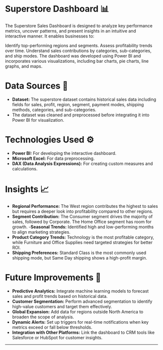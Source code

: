 # Superstore Dashboard 📊

The Superstore Sales Dashboard is designed to analyze key performance metrics, uncover patterns, and present insights in an intuitive and interactive manner. It enables businesses to:

Identify top-performing regions and segments.
Assess profitability trends over time.
Understand sales contributions by categories, sub-categories, and ship modes.
The dashboard was developed using Power BI and incorporates various visualizations, including bar charts, pie charts, line graphs, and maps. <br>



# Data Sources 📌
- **Dataset:** The superstore dataset contains historical sales data including fields for sales, profit, region, segment, payment modes, shipping methods, categories, and sub-categories.
- The dataset was cleaned and preprocessed before integrating it into Power BI for visualization. <br>

# Technologies Used ⚙️
- **Power BI:** For developing the interactive dashboard.
- **Microsoft Excel:** For data preprocessing.
- **DAX (Data Analysis Expressions):** For creating custom measures and calculations.

 # Insights  📈 
- **Regional Performance:** The West region contributes the highest to sales but requires a deeper look into profitability compared to other regions.
- **Segment Contribution:** The Consumer segment drives the majority of sales, followed by Corporate. The Home Office segment has room for growth.
-**Seasonal Trends:** Identified high and low-performing months to align marketing strategies.
- **Product Category Trends:** Technology is the most profitable category, while Furniture and Office Supplies need targeted strategies for better ROI.
- **Shipping Preferences:** Standard Class is the most commonly used shipping mode, but Same Day shipping shows a high-profit margin.

 # Future Improvements 🔮
- **Predictive Analytics:** Integrate machine learning models to forecast sales and profit trends based on historical data.
- **Customer Segmentation:** Perform advanced segmentation to identify high-value customers and target them effectively.
- **Global Expansion:** Add data for regions outside North America to broaden the scope of analysis.
- **Dynamic Alerts:** Set up triggers for real-time notifications when key metrics exceed or fall below thresholds.
- **Integration with Other Platforms:** Link the dashboard to CRM tools like Salesforce or HubSpot for customer insights.

---
